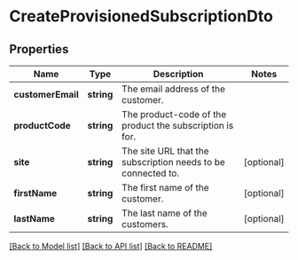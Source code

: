 # CreateProvisionedSubscriptionDto

## Properties
Name | Type | Description | Notes
------------ | ------------- | ------------- | -------------
**customerEmail** | **string** | The email address of the customer. | 
**productCode** | **string** | The product-code of the product the subscription is for. | 
**site** | **string** | The site URL that the subscription needs to be connected to. | [optional] 
**firstName** | **string** | The first name of the customer. | [optional] 
**lastName** | **string** | The last name of the customers. | [optional] 

[[Back to Model list]](../../README.md#documentation-for-models) [[Back to API list]](../../README.md#documentation-for-api-endpoints) [[Back to README]](../../README.md)

